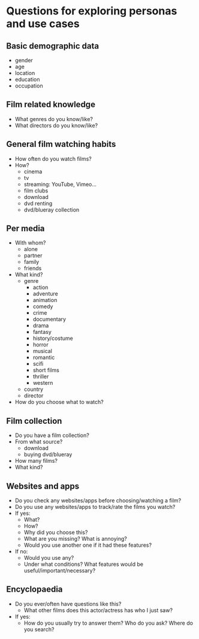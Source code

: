 # Questions for exploring personas and use cases

## Basic demographic data

- gender
- age
- location
- education
- occupation

## Film related knowledge

- What genres do you know/like?
- What directors do you know/like?

## General film watching habits

- How often do you watch films?
- How?
    - cinema
    - tv
    - streaming: YouTube, Vimeo...
    - film clubs
    - download
    - dvd renting
    - dvd/blueray collection

## Per media

- With whom?
    - alone
    - partner
    - family
    - friends
- What kind?
    - genre
        - action
        - adventure
        - animation
        - comedy
        - crime
        - documentary
        - drama
        - fantasy
        - history/costume
        - horror
        - musical
        - romantic
        - scifi
        - short films
        - thriller
        - western
    - country
    - director
- How do you choose what to watch?

## Film collection

- Do you have a film collection?
- From what source?
    - download
    - buying dvd/blueray
- How many films?
- What kind?

## Websites and apps

- Do you check any websites/apps before choosing/watching a film?
- Do you use any websites/apps to track/rate the films you watch?
- If yes:
    - What?
    - How?
    - Why did you choose this?
    - What are you missing? What is annoying?
    - Would you use another one if it had these features?
- If no:
    - Would you use any?
    - Under what conditions? What features would be useful/important/necessary?

## Encyclopaedia

- Do you ever/often have questions like this?
    - What other films does this actor/actress has who I just saw?
- If yes:
    - How do you usually try to answer them? Who do you ask? Where do you search?
